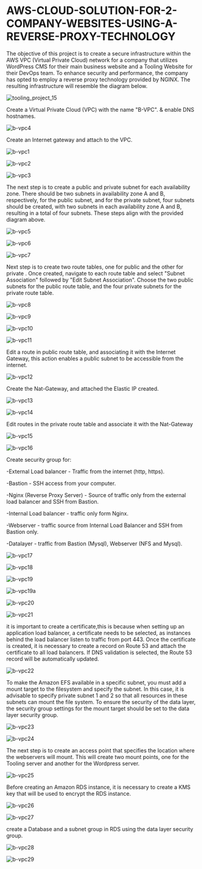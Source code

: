 # AWS-CLOUD-SOLUTION-FOR-2-COMPANY-WEBSITES-USING-A-REVERSE-PROXY-TECHNOLOGY

The objective of this project is to create a secure infrastructure within the AWS VPC (Virtual Private Cloud) network for a company that utilizes WordPress CMS for their main business website and a Tooling Website for their DevOps team. To enhance security and performance, the company has opted to employ a reverse proxy technology provided by NGINX. The resulting infrastructure will resemble the diagram below.

![tooling_project_15](https://user-images.githubusercontent.com/94229949/230491127-a51fbecb-9c65-44c2-a122-e7b4dba7c36c.png)


Create a Virtual Private Cloud (VPC) with the name "B-VPC". & enable DNS hostnames.

![b-vpc4](https://user-images.githubusercontent.com/94229949/230495663-f623adbe-660e-4be7-befa-460661b8bc26.png)

Create an Internet gateway and attach to the VPC.

![b-vpc1](https://user-images.githubusercontent.com/94229949/230495955-26fe7033-ae33-49c5-84be-28d0c5693694.png)


![b-vpc2](https://user-images.githubusercontent.com/94229949/230495978-8c48f65c-fc63-4b3e-a77e-ac6414b56013.png)


![b-vpc3](https://user-images.githubusercontent.com/94229949/230495991-a8760c24-b346-473f-ac84-336ecfa06ffe.png)


The next step is to create a public and private subnet for each availability zone. There should be two subnets in availability zone A and B, respectively, for the public subnet, and for the private subnet, four subnets should be created, with two subnets in each availability zone A and B, resulting in a total of four subnets. These steps align with the provided diagram above.

![b-vpc5](https://user-images.githubusercontent.com/94229949/230499704-3f2cb4b7-671c-4880-9b32-680a2e9e45a5.png)


![b-vpc6](https://user-images.githubusercontent.com/94229949/230499740-00e68a66-84d6-46cf-89a7-d19f391ec042.png)


![b-vpc7](https://user-images.githubusercontent.com/94229949/230499759-b3385ce2-2079-4447-a875-f8231f36e1c3.png)


Next step is to create two route tables, one for public and the other for private . Once created, navigate to each route table and select "Subnet Association" followed by "Edit Subnet Association". Choose the two public subnets for the public route table, and the four private subnets for the private route table.

![b-vpc8](https://user-images.githubusercontent.com/94229949/230501646-6782fd98-011c-4e93-a646-fe31a33a4dcb.png)


![b-vpc9](https://user-images.githubusercontent.com/94229949/230501667-54c90090-748a-4c9c-b970-15e066a6c502.png)

![b-vpc10](https://user-images.githubusercontent.com/94229949/230501685-a2215d3b-575d-4e40-b027-4aa2d35c1abe.png)

![b-vpc11](https://user-images.githubusercontent.com/94229949/230501714-74d36de7-a1fc-4348-866d-2b0bc5b281d8.png)


Edit a route in public route table, and associating it with the Internet Gateway, this action enables a public subnet to be accessible from the internet.

![b-vpc12](https://user-images.githubusercontent.com/94229949/230502261-47263124-83ce-4cd1-b9dc-8b8e6ef30abe.png)

Create the Nat-Gateway,  and attached the Elastic IP created.

![b-vpc13](https://user-images.githubusercontent.com/94229949/230502758-ccdd54f7-5536-4f9f-acf6-0eea28bb9384.png)

![b-vpc14](https://user-images.githubusercontent.com/94229949/230502790-63431738-2f8d-49ce-88dc-ea1d0cb89017.png)

Edit routes in the private route table and associate it with the Nat-Gateway

![b-vpc15](https://user-images.githubusercontent.com/94229949/230504111-697686f4-0c79-4b73-9798-1a673710b0f7.png)

![b-vpc16](https://user-images.githubusercontent.com/94229949/230504134-35e416b3-e655-4c7b-abc4-bd68ff1fb7fb.png)

Create security group for:

-External Load balancer - Traffic from the internet (http, https).


-Bastion - SSH access from your computer.


-Nginx (Reverse Proxy Server) - Source of traffic only from the external load balancer and SSH from Bastion.


-Internal Load balancer - traffic only form Nginx.



-Webserver - traffic source from Internal Load Balancer and SSH from Bastion only.



-Datalayer - traffic from Bastion (Mysql), Webserver (NFS and Mysql).


![b-vpc17](https://user-images.githubusercontent.com/94229949/230512364-09585a02-e1ef-4261-ba02-cdc845eec06f.png)


![b-vpc18](https://user-images.githubusercontent.com/94229949/230512384-959724af-d7f0-432e-9d28-ac64e63612dd.png)


![b-vpc19](https://user-images.githubusercontent.com/94229949/230512389-bf9d404e-2be9-4846-ae2a-8829f023d9c1.png)


![b-vpc19a](https://user-images.githubusercontent.com/94229949/230512418-a9e43a6c-3bb5-4afd-8a1e-724c196c7266.png)


![b-vpc20](https://user-images.githubusercontent.com/94229949/230512430-a5170dcf-1830-42ce-912d-2f9600335aef.png)


![b-vpc21](https://user-images.githubusercontent.com/94229949/230512460-f447f5f7-59bf-4bb3-9602-4e56d1682a8c.png)


it is important to create a certificate,this is because when setting up an application load balancer, a certificate needs to be selected, as instances behind the load balancer listen to traffic from port 443. Once the certificate is created, it is necessary to create a record on Route 53 and attach the certificate to all load balancers. If DNS validation is selected, the Route 53 record will be automatically updated.


![b-vpc22](https://user-images.githubusercontent.com/94229949/230513009-5cbbb828-8d6f-41b9-bbd6-228ebf835b39.png)


To make the Amazon EFS available in a specific subnet, you must add a mount target to the filesystem and specify the subnet. In this case, it is advisable to specify private subnet 1 and 2 so that all resources in these subnets can mount the file system. To ensure the security of the data layer, the security group settings for the mount target should be set to the data layer security group.


![b-vpc23](https://user-images.githubusercontent.com/94229949/230514585-63d28d7c-713e-4844-9bef-33910d3e7da9.png)


![b-vpc24](https://user-images.githubusercontent.com/94229949/230514602-2b95b15f-0ef0-4890-9391-b732d517a120.png)


The next step is to create an access point that specifies the location where the webservers will mount. This will create two mount points, one for the Tooling server and another for the Wordpress server.


![b-vpc25](https://user-images.githubusercontent.com/94229949/230515141-9149768b-e5b7-444b-8094-3ee9f9ac5cb7.png)


Before creating an Amazon RDS instance, it is necessary to create a KMS key that will be used to encrypt the RDS instance. 


![b-vpc26](https://user-images.githubusercontent.com/94229949/230516291-b37163b7-f101-4a20-8a12-0128c87d0807.png)


![b-vpc27](https://user-images.githubusercontent.com/94229949/230516312-70b99ba8-dcab-44a5-b21a-03e8b215706a.png)


create a Database and a subnet group in RDS using the data layer security group.


![b-vpc28](https://user-images.githubusercontent.com/94229949/230516571-35f28142-b0f0-48fc-b634-3a65ab101912.png)


![b-vpc29](https://user-images.githubusercontent.com/94229949/230516582-5c27cac4-6051-4cd6-86d9-ed8a605ecf00.png)

